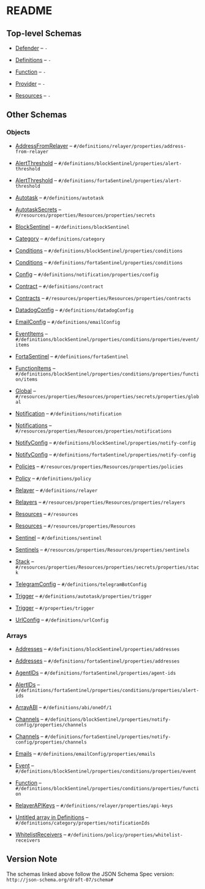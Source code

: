 # README

## Top-level Schemas

*   [Defender](./defender.md) – `-`

*   [Definitions](./definitions.md) – `-`

*   [Function](./function.md) – `-`

*   [Provider](./provider.md) – `-`

*   [Resources](./resources.md) – `-`

## Other Schemas

### Objects

*   [AddressFromRelayer](./definitions-definitions-relayer-properties-addressfromrelayer.md) – `#/definitions/relayer/properties/address-from-relayer`

*   [AlertThreshold](./definitions-definitions-blocksentinel-properties-alertthreshold.md) – `#/definitions/blockSentinel/properties/alert-threshold`

*   [AlertThreshold](./definitions-definitions-fortasentinel-properties-alertthreshold.md) – `#/definitions/fortaSentinel/properties/alert-threshold`

*   [Autotask](./definitions-definitions-autotask.md) – `#/definitions/autotask`

*   [AutotaskSecrets](./resources-resources-properties-resources-properties-autotasksecrets.md) – `#/resources/properties/Resources/properties/secrets`

*   [BlockSentinel](./definitions-definitions-blocksentinel.md) – `#/definitions/blockSentinel`

*   [Category](./definitions-definitions-category.md) – `#/definitions/category`

*   [Conditions](./definitions-definitions-blocksentinel-properties-conditions.md) – `#/definitions/blockSentinel/properties/conditions`

*   [Conditions](./definitions-definitions-fortasentinel-properties-conditions.md) – `#/definitions/fortaSentinel/properties/conditions`

*   [Config](./definitions-definitions-notification-properties-config.md) – `#/definitions/notification/properties/config`

*   [Contract](./definitions-definitions-contract.md) – `#/definitions/contract`

*   [Contracts](./resources-resources-properties-resources-properties-contracts.md) – `#/resources/properties/Resources/properties/contracts`

*   [DatadogConfig](./definitions-definitions-datadogconfig.md) – `#/definitions/datadogConfig`

*   [EmailConfig](./definitions-definitions-emailconfig.md) – `#/definitions/emailConfig`

*   [EventItems](./definitions-definitions-blocksentinel-properties-conditions-properties-event-eventitems.md) – `#/definitions/blockSentinel/properties/conditions/properties/event/items`

*   [FortaSentinel](./definitions-definitions-fortasentinel.md) – `#/definitions/fortaSentinel`

*   [FunctionItems](./definitions-definitions-blocksentinel-properties-conditions-properties-function-functionitems.md) – `#/definitions/blockSentinel/properties/conditions/properties/function/items`

*   [Global](./resources-resources-properties-resources-properties-autotasksecrets-properties-global.md) – `#/resources/properties/Resources/properties/secrets/properties/global`

*   [Notification](./definitions-definitions-notification.md) – `#/definitions/notification`

*   [Notifications](./resources-resources-properties-resources-properties-notifications.md) – `#/resources/properties/Resources/properties/notifications`

*   [NotifyConfig](./definitions-definitions-blocksentinel-properties-notifyconfig.md) – `#/definitions/blockSentinel/properties/notify-config`

*   [NotifyConfig](./definitions-definitions-fortasentinel-properties-notifyconfig.md) – `#/definitions/fortaSentinel/properties/notify-config`

*   [Policies](./resources-resources-properties-resources-properties-policies.md) – `#/resources/properties/Resources/properties/policies`

*   [Policy](./definitions-definitions-policy.md) – `#/definitions/policy`

*   [Relayer](./definitions-definitions-relayer.md) – `#/definitions/relayer`

*   [Relayers](./resources-resources-properties-resources-properties-relayers.md) – `#/resources/properties/Resources/properties/relayers`

*   [Resources](./resources-resources.md) – `#/resources`

*   [Resources](./resources-resources-properties-resources.md) – `#/resources/properties/Resources`

*   [Sentinel](./definitions-definitions-sentinel.md) – `#/definitions/sentinel`

*   [Sentinels](./resources-resources-properties-resources-properties-sentinels.md) – `#/resources/properties/Resources/properties/sentinels`

*   [Stack](./resources-resources-properties-resources-properties-autotasksecrets-properties-stack.md) – `#/resources/properties/Resources/properties/secrets/properties/stack`

*   [TelegramConfig](./definitions-definitions-telegramconfig.md) – `#/definitions/telegramBotConfig`

*   [Trigger](./definitions-definitions-autotask-properties-trigger.md) – `#/definitions/autotask/properties/trigger`

*   [Trigger](./function-properties-trigger.md) – `#/properties/trigger`

*   [UrlConfig](./definitions-definitions-urlconfig.md) – `#/definitions/urlConfig`

### Arrays

*   [Addresses](./definitions-definitions-blocksentinel-properties-addresses.md) – `#/definitions/blockSentinel/properties/addresses`

*   [Addresses](./definitions-definitions-fortasentinel-properties-addresses.md) – `#/definitions/fortaSentinel/properties/addresses`

*   [AgentIDs](./definitions-definitions-fortasentinel-properties-agentids.md) – `#/definitions/fortaSentinel/properties/agent-ids`

*   [AlertIDs](./definitions-definitions-fortasentinel-properties-conditions-properties-alertids.md) – `#/definitions/fortaSentinel/properties/conditions/properties/alert-ids`

*   [ArrayABI](./definitions-definitions-abitype-oneof-arrayabi.md) – `#/definitions/abi/oneOf/1`

*   [Channels](./definitions-definitions-blocksentinel-properties-notifyconfig-properties-channels.md) – `#/definitions/blockSentinel/properties/notify-config/properties/channels`

*   [Channels](./definitions-definitions-fortasentinel-properties-notifyconfig-properties-channels.md) – `#/definitions/fortaSentinel/properties/notify-config/properties/channels`

*   [Emails](./definitions-definitions-emailconfig-properties-emails.md) – `#/definitions/emailConfig/properties/emails`

*   [Event](./definitions-definitions-blocksentinel-properties-conditions-properties-event.md) – `#/definitions/blockSentinel/properties/conditions/properties/event`

*   [Function](./definitions-definitions-blocksentinel-properties-conditions-properties-function.md) – `#/definitions/blockSentinel/properties/conditions/properties/function`

*   [RelayerAPIKeys](./definitions-definitions-relayer-properties-relayerapikeys.md) – `#/definitions/relayer/properties/api-keys`

*   [Untitled array in Definitions](./definitions-definitions-category-properties-notificationids.md) – `#/definitions/category/properties/notificationIds`

*   [WhitelistReceivers](./definitions-definitions-policy-properties-whitelistreceivers.md) – `#/definitions/policy/properties/whitelist-receivers`

## Version Note

The schemas linked above follow the JSON Schema Spec version: `http://json-schema.org/draft-07/schema#`
